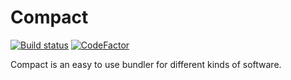 # Compact
[![Build status](https://ci.appveyor.com/api/projects/status/eln2rgpiqm2m8t24?svg=true)](https://ci.appveyor.com/project/keesvv/compact)
[![CodeFactor](https://www.codefactor.io/repository/github/deadnetofficial/compact/badge)](https://www.codefactor.io/repository/github/deadnetofficial/compact)

Compact is an easy to use bundler for different kinds of software.
